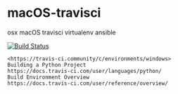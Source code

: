 # macOS-travisci
osx macOS travisci virtualenv ansible

[![Build Status](https://travis-ci.com/githubfoam/macOS-travisci.svg?branch=dev)](https://travis-ci.com/githubfoam/macOS-travisci)  

~~~~
<https://travis-ci.community/c/environments/windows>
Building a Python Project
https://docs.travis-ci.com/user/languages/python/
Build Environment Overview
https://docs.travis-ci.com/user/reference/overview/
~~~~

